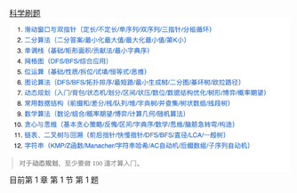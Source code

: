 [科学刷题](https://leetcode.cn/circle/discuss/RvFUtj/)  
![img.png](static/img.png)  
目前第 1 章 第 1 节 第 1 题